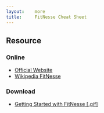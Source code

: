 ```yaml
---
layout:    more
title:     FitNesse Cheat Sheet 
---
```

<div class="content content-400">
    <div class="board board-326">
        <h2 class="board-title">Resource</h2>
        <div class="board-card">
            <h3 class="board-card-title">Online</h3>
            <ul>
                <li><a href="http://www.fitnesse.org/">Official Website</a></li>
                <li><a href="http://en.wikipedia.org/wiki/FitNesse">Wikipedia FitNesse</a></li>
            </ul>
        </div>
        <div class="board-card">
            <h3 class="board-card-title">Download</h3>
            <ul>
                <li><a href="http://refcardz.dzone.com/refcardz/getting-started-fitnesse">Getting Started with FitNesse [.gif]</a></li>
            </ul>
        </div>
    </div>
</div>
